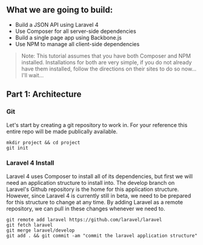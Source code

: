 ## What we are going to build:

- Build a JSON API using Laravel 4
- Use Composer for all server-side dependencies
- Build a single page app using Backbone.js
- Use NPM to manage all client-side dependencies

> Note: This tutorial assumes that you have both Composer and NPM installed.  Installations for both are very simple, if you do not already have them installed, follow the directions on their sites to do so now... I'll wait...




## Part 1: Architecture

### Git

Let's start by creating a git repository to work in.  For your reference this entire repo will be made publically available.

	mkdir project && cd project
	git init

### Laravel 4 Install

Laravel 4 uses Composer to install all of its dependencies, but first we will need an application structure to install into.  The develop branch on Laravel's Github repository is the home for this application structure.  However, since Laravel 4 is currently still in beta, we need to be prepared for this structure to change at any time.  By adding Laravel as a remote repository, we can pull in these changes whenever we need to.

	git remote add laravel https://github.com/laravel/laravel
	git fetch laravel
	git merge laravel/develop
	git add . && git commit -am "commit the laravel application structure"